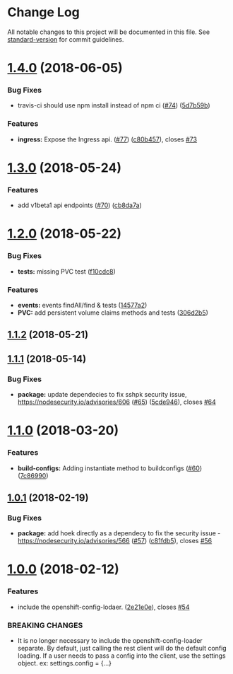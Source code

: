 # Change Log

All notable changes to this project will be documented in this file. See [standard-version](https://github.com/conventional-changelog/standard-version) for commit guidelines.

<a name="1.4.0"></a>
# [1.4.0](https://github.com/bucharest-gold/openshift-rest-client/compare/v1.3.0...v1.4.0) (2018-06-05)


### Bug Fixes

* travis-ci should use npm install instead of npm ci ([#74](https://github.com/bucharest-gold/openshift-rest-client/issues/74)) ([5d7b59b](https://github.com/bucharest-gold/openshift-rest-client/commit/5d7b59b))


### Features

* **ingress:** Expose the Ingress api. ([#77](https://github.com/bucharest-gold/openshift-rest-client/issues/77)) ([c80b457](https://github.com/bucharest-gold/openshift-rest-client/commit/c80b457)), closes [#73](https://github.com/bucharest-gold/openshift-rest-client/issues/73)



<a name="1.3.0"></a>
# [1.3.0](https://github.com/bucharest-gold/openshift-rest-client/compare/v1.2.0...v1.3.0) (2018-05-24)


### Features

* add v1beta1 api endpoints ([#70](https://github.com/bucharest-gold/openshift-rest-client/issues/70)) ([cb8da7a](https://github.com/bucharest-gold/openshift-rest-client/commit/cb8da7a))



<a name="1.2.0"></a>
# [1.2.0](https://github.com/bucharest-gold/openshift-rest-client/compare/v1.1.2...v1.2.0) (2018-05-22)


### Bug Fixes

* **tests:** missing PVC test ([f10cdc8](https://github.com/bucharest-gold/openshift-rest-client/commit/f10cdc8))


### Features

* **events:** events findAll/find & tests ([14577a2](https://github.com/bucharest-gold/openshift-rest-client/commit/14577a2))
* **PVC:** add persistent volume claims methods and tests ([306d2b5](https://github.com/bucharest-gold/openshift-rest-client/commit/306d2b5))



<a name="1.1.2"></a>
## [1.1.2](https://github.com/bucharest-gold/openshift-rest-client/compare/v1.1.1...v1.1.2) (2018-05-21)



<a name="1.1.1"></a>
## [1.1.1](https://github.com/bucharest-gold/openshift-rest-client/compare/v1.1.0...v1.1.1) (2018-05-14)


### Bug Fixes

* **package:** update dependecies to fix sshpk security issue, https://nodesecurity.io/advisories/606 ([#65](https://github.com/bucharest-gold/openshift-rest-client/issues/65)) ([5cde946](https://github.com/bucharest-gold/openshift-rest-client/commit/5cde946)), closes [#64](https://github.com/bucharest-gold/openshift-rest-client/issues/64)



<a name="1.1.0"></a>
# [1.1.0](https://github.com/bucharest-gold/openshift-rest-client/compare/v1.0.1...v1.1.0) (2018-03-20)


### Features

* **build-configs:** Adding instantiate method to buildconfigs ([#60](https://github.com/bucharest-gold/openshift-rest-client/issues/60)) ([7c86990](https://github.com/bucharest-gold/openshift-rest-client/commit/7c86990))



<a name="1.0.1"></a>
## [1.0.1](https://github.com/bucharest-gold/openshift-rest-client/compare/v1.0.0...v1.0.1) (2018-02-19)


### Bug Fixes

* **package:** add hoek directly as a dependecy to fix the security issue - https://nodesecurity.io/advisories/566 ([#57](https://github.com/bucharest-gold/openshift-rest-client/issues/57)) ([c81fdb5](https://github.com/bucharest-gold/openshift-rest-client/commit/c81fdb5)), closes [#56](https://github.com/bucharest-gold/openshift-rest-client/issues/56)



<a name="1.0.0"></a>
# [1.0.0](https://github.com/bucharest-gold/openshift-rest-client/compare/v0.11.0...v1.0.0) (2018-02-12)


### Features

* include the openshift-config-lodaer. ([2e21e0e](https://github.com/bucharest-gold/openshift-rest-client/commit/2e21e0e)), closes [#54](https://github.com/bucharest-gold/openshift-rest-client/issues/54)


### BREAKING CHANGES

* It is no longer necessary to include the openshift-config-loader separate.  By default, just calling the rest client will do the default config loading.
If a user needs to pass a config into the client, use the settings object.  ex:  settings.config = {...}
